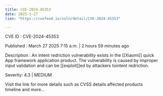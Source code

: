 ```yaml
---
title: CVE-2024-45353
date: 2025-3-27
lien: "https://cvefeed.io/vuln/detail/CVE-2024-45353"

---
```


CVE ID : CVE-2024-45353

Published :  March 27
2025
7:15 a.m. | 2 hours
59 minutes ago

Description : An intent redriction vulnerability exists in the [[Xiaomi]] quick App framework application product. The vulnerability is caused by improper input validation and can be [[exploit]]ed by attackers tointent redriction.

Severity: 4.3 | MEDIUM

Visit the link for more details
such as CVSS details
affected products
timeline
and more...
